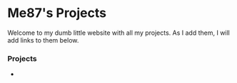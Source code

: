 # Me87's Projects
Welcome to my dumb little website with all my projects. As I add them, I will add links to them below.

### Projects
* 
